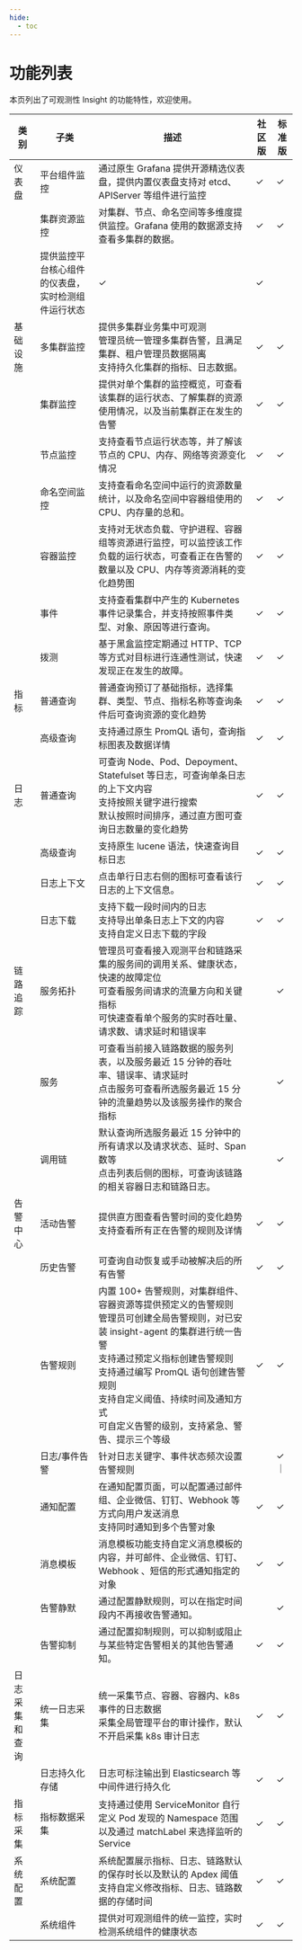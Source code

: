 ```yaml
---
hide:
  - toc
---
```


# 功能列表

本页列出了可观测性 Insight 的功能特性，欢迎使用。

| 类别 | 子类 | 描述 | 社区版 | 标准版 |
| ---- | ---- | ---- | ---- | ---- |
| 仪表盘 | 平台组件监控 | 通过原生 Grafana 提供开源精选仪表盘，提供内置仪表盘支持对 etcd、APIServer 等组件进行监控 | ✓ | ✓ |
|  | 集群资源监控 | 对集群、节点、命名空间等多维度提供监控。Grafana 使用的数据源支持查看多集群的数据。 | ✓ | ✓ |
|  | 提供监控平台核心组件的仪表盘，实时检测组件运行状态 | ✓ | ✓ |
| 基础设施 | 多集群监控 | 提供多集群业务集中可观测<br />管理员统一管理多集群告警，且满足集群、租户管理员数据隔离<br />支持持久化集群的指标、日志数据。 | ✓ | ✓ |
|  | 集群监控 | 提供对单个集群的监控概览，可查看该集群的运行状态、了解集群的资源使用情况，以及当前集群正在发生的告警 | ✓ | ✓ |
|  | 节点监控 | 支持查看节点运行状态等，并了解该节点的 CPU、内存、网络等资源变化情况 | ✓ | ✓ |
|  | 命名空间监控 | 支持查看命名空间中运行的资源数量统计，以及命名空间中容器组使用的 CPU、内存量的总和。 | ✓ | ✓ |
|  | 容器监控 | 支持对无状态负载、守护进程、容器组等资源进行监控，可以监控该工作负载的运行状态，可查看正在告警的数量以及 CPU、内存等资源消耗的变化趋势图 | ✓ | ✓ |
|  | 事件 | 支持查看集群中产生的 Kubernetes 事件记录集合，并支持按照事件类型、对象、原因等进行查询。 | ✓ | ✓ |
|  | 拨测 | 基于黑盒监控定期通过 HTTP、TCP 等方式对目标进行连通性测试，快速发现正在发生的故障。 | ✓ | ✓ |
| 指标 | 普通查询 | 普通查询预订了基础指标，选择集群、类型、节点、指标名称等查询条件后可查询资源的变化趋势 | ✓ | ✓ |
|  | 高级查询 | 支持通过原生 PromQL 语句，查询指标图表及数据详情 | ✓ | ✓ |
| 日志 | 普通查询 | 可查询 Node、Pod、Depoyment、Statefulset 等日志，可查询单条日志的上下文内容<br />支持按照关键字进行搜索<br />默认按照时间排序，通过直方图可查询日志数量的变化趋势 | ✓ | ✓ |
|  | 高级查询 | 支持原生 lucene 语法，快速查询目标日志  | ✓ | ✓ |
|  | 日志上下文 | 点击单行日志右侧的图标可查看该行日志的上下文信息。 | ✓ | ✓ |
|  | 日志下载 | 支持下载一段时间内的日志<br />支持导出单条日志上下文的内容<br />支持自定义日志下载的字段 | ✓ | ✓ |
| 链路追踪 | 服务拓扑 | 管理员可查看接入观测平台和链路采集的服务间的调用关系、健康状态，快速的故障定位<br />可查看服务间请求的流量方向和关键指标<br />可快速查看单个服务的实时吞吐量、请求数、请求延时和错误率 |  | ✓ |
|  | 服务 | 可查看当前接入链路数据的服务列表，以及服务最近 15 分钟的吞吐率、错误率、请求延时 <br /> 点击服务可查看所选服务最近 15 分钟的流量趋势以及该服务操作的聚合指标 |  | ✓ |
|  | 调用链 | 默认查询所选服务最近 15 分钟中的所有请求以及请求状态、延时、Span 数等 <br />点击列表后侧的图标，可查询该链路的相关容器日志和链路日志。 |  | ✓ |
| 告警中心 | 活动告警 | 提供直方图查看告警时间的变化趋势<br />支持查看所有正在告警的规则及详情 | ✓ | ✓ |
|  | 历史告警 | 可查询自动恢复或手动被解决后的所有告警 | ✓ | ✓ |
|  | 告警规则 | 内置 100+ 告警规则，对集群组件、容器资源等提供预定义的告警规则<br />管理员可创建全局告警规则，对已安装 insight-agent 的集群进行统一告警<br />支持通过预定义指标创建告警规则<br />支持通过编写 PromQL 语句创建告警规则<br />支持自定义阈值、持续时间及通知方式<br />可自定义告警的级别，支持紧急、警告、提示三个等级 | ✓ | ✓ |
|  | 日志/事件告警  | 针对日志关键字、事件状态频次设置告警规则 |  | ✓ ｜
|  | 通知配置 | 在通知配置页面，可以配置通过邮件组、企业微信、钉钉、Webhook 等方式向用户发送消息<br />支持同时通知到多个告警对象 | ✓ | ✓ |
|  | 消息模板 | 消息模板功能支持自定义消息模板的内容，并可邮件、企业微信、钉钉、Webhook 、短信的形式通知指定的对象 | ✓ | ✓ |
|  | 告警静默 | 通过配置静默规则，可以在指定时间段内不再接收告警通知。 |  | ✓ |
|  | 告警抑制 | 通过配置抑制规则，可以抑制或阻止与某些特定告警相关的其他告警通知。 | ✓ | ✓ |
| 日志采集和查询 | 统一日志采集 | 统一采集节点、容器、容器内、k8s 事件的日志数据<br />采集全局管理平台的审计操作，默认不开启采集 k8s 审计日志 | ✓ | ✓ |
|  | 日志持久化存储 | 日志可标注输出到 Elasticsearch 等中间件进行持久化 | ✓ | ✓ |
| 指标采集 | 指标数据采集 | 支持通过使用 ServiceMonitor 自行定义 Pod 发现的 Namespace 范围以及通过 matchLabel 来选择监听的 Service | ✓ | ✓ |
| 系统配置 | 系统配置 | 系统配置展示指标、日志、链路默认的保存时长以及默认的 Apdex 阈值<br />支持自定义修改指标、日志、链路数据的存储时间 | ✓ | ✓ |
|  | 系统组件 | 提供对可观测组件的统一监控，实时检测系统组件的健康状态 | ✓ | ✓ |
